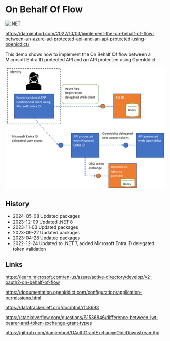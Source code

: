 # On Behalf Of Flow 

[![.NET](https://github.com/damienbod/OnBehalfFlowOidcDownstreamApi/actions/workflows/dotnet.yml/badge.svg)](https://github.com/damienbod/OnBehalfFlowOidcDownstreamApi/actions/workflows/dotnet.yml)

https://damienbod.com/2022/10/03/implement-the-on-behalf-of-flow-between-an-azure-ad-protected-api-and-an-api-protected-using-openiddict/

This demo shows how to implement the On Behalf Of flow between a Microsoft Entra ID protected API and an API protected using OpenIddict.

![OBO](https://github.com/damienbod/OnBehalfFlowOidcDownstreamApi/blob/main/images/obo_aad_openiddict_01.png)

## History

- 2024-05-08 Updated packages
- 2023-12-09 Updated .NET 8
- 2023-11-03 Updated packages
- 2023-09-22 Updated packages
- 2023-04-28 Updated packages
- 2022-12-24 Updated to .NET 7, added Microsoft Entra ID delegated token validation

##  Links

https://learn.microsoft.com/en-us/azure/active-directory/develop/v2-oauth2-on-behalf-of-flow

https://documentation.openiddict.com/configuration/application-permissions.html

https://datatracker.ietf.org/doc/html/rfc8693

https://stackoverflow.com/questions/61536846/difference-between-jwt-bearer-and-token-exchange-grant-types

https://github.com/damienbod/OAuthGrantExchangeOidcDownstreamApi

